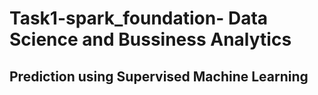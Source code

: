 # Task1-spark_foundation- Data Science and Bussiness Analytics 
## Prediction using Supervised Machine Learning
